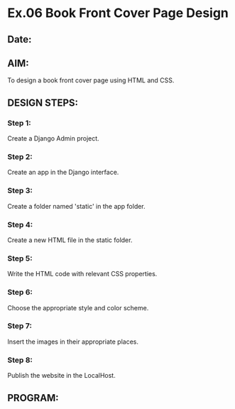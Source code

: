 # Ex.06 Book Front Cover Page Design
## Date:

## AIM:
To design a book front cover page using HTML and CSS.

## DESIGN STEPS:

### Step 1:
Create a Django Admin project.

### Step 2:
Create an app in the Django interface.

### Step 3:
Create a folder named 'static' in the app folder.

### Step 4:
Create a new HTML file in the static folder.

### Step 5:
Write the HTML code with relevant CSS properties.

### Step 6:
Choose the appropriate style and color scheme.

### Step 7:
Insert the images in their appropriate places.

### Step 8:
Publish the website in the LocalHost.

## PROGRAM:
<!DOCTYPE html>
<html lang="en">
<head>
    <meta charset="UTF-8">
    <meta name="viewport" content="width=device-width, initial-scale=1.0">
    <title>SOUL</title>
    <style>
        .box {
            height: 700px;
            width: 500px;
            margin: auto;
            position: relative;
            border: 1px solid #ccc;
        }

        .title {
            font-size: xx-large;
            font-weight: 400;
            font-style: italic;
            top: 0%;
            left: 10%;
            color: rgb(25, 165, 57);
            position: absolute;
        }

        .caption {
            font-size: x-large;
            font-weight: 1000;
            font-style: oblique;
            color: black;
            top: 40%;
            right: 22px;
            position: absolute;
        }

        .author {
            right: 0%;
            bottom: 0px;
            position: absolute;
        }

        .name {
            font-size: large;
            font-weight: 900;
            font-style: initial;
            position: absolute;
            right: 4%;
            bottom: 10%;
            color: rgb(0, 0, 0);
        }

        .bottom-bar {
            position: absolute;
            bottom: 10px;
            left: 20px;
            font-size: medium;
        }

        .publisher,
        .date {
            display: inline-block;
            margin-right: 10px;
            font-weight: 600;
            color: rgb(255, 255, 255);
        }

        .strip {
            width: 100%;
            height: 1px;
            background-color: #000;
            position: absolute;
            bottom: 0;
        }
    </style>
</head>
<body>
    <div class="box">
        <center>
            <!-- Use relative paths for your images or upload them to a server -->
            <img src= "C:\Users\admin\OneDrive\Pictures\Screenshots\Screenshot 2024-11-11 161510.png" width="100%" height="100%">
        </center>
        

        <hr>

        <div class="name">
            <p>Vimalarani A</p>
        </div>

        <div class="author">
            <!-- Use relative path or valid online URL for the author image -->
            <img src= "C:\Users\admin\OneDrive\Pictures\Screenshots\Screenshot 2024-01-26 223905.png" width="85" height="85">
        </div>

        <div class="bottom-bar">
            <div class="publisher">Publisher: JK Printers</div>
            <div class="date">2024</div>
        </div>

        <div class="strip"></div>
    </div>
</body>
</html>


## OUTPUT:
![Screenshot 2024-11-11 162142](https://github.com/user-attachments/assets/49310b62-41f2-4645-8a2d-f92382266eb0)


## RESULT:
The program for designing book front cover page using HTML and CSS is completed successfully.
